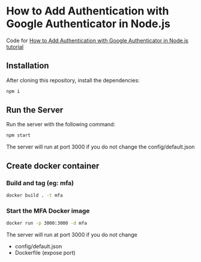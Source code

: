 # How to Add Authentication with Google Authenticator in Node.js

Code for [How to Add Authentication with Google Authenticator in Node.js tutorial](https://blog.shahednasser.com/how-to-add-authentication-with-google-authenticator-in-node-js/)

## Installation

After cloning this repository, install the dependencies:

```bash
npm i
```

## Run the Server

Run the server with the following command:

```bash
npm start
```

The server will run at port 3000 if you do not change the config/default.json


## Create docker container

### Build and tag (eg: mfa)
```bash
docker build . -t mfa
```

### Start the MFA Docker image
```bash
docker run -p 3000:3000 -d mfa
```
The server will run at port 3000 if you do not change
* config/default.json
* Dockerfile (expose port)

